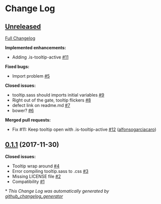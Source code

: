 # Change Log

## [Unreleased](https://github.com/wikiki/bulma-tooltip/tree/HEAD)

[Full Changelog](https://github.com/wikiki/bulma-tooltip/compare/0.1.1...HEAD)

**Implemented enhancements:**

- Adding .is-tooltip-active [\#11](https://github.com/Wikiki/bulma-tooltip/issues/11)

**Fixed bugs:**

- Import problem [\#5](https://github.com/Wikiki/bulma-tooltip/issues/5)

**Closed issues:**

- tooltip.sass should imports initial variables [\#9](https://github.com/Wikiki/bulma-tooltip/issues/9)
- Right out of the gate, tooltip flickers [\#8](https://github.com/Wikiki/bulma-tooltip/issues/8)
- defect link on readme.md [\#7](https://github.com/Wikiki/bulma-tooltip/issues/7)
- bower? [\#6](https://github.com/Wikiki/bulma-tooltip/issues/6)

**Merged pull requests:**

- Fix \#11: Keep tooltip open with .is-tooltip-active [\#12](https://github.com/Wikiki/bulma-tooltip/pull/12) ([alfonsogarciacaro](https://github.com/alfonsogarciacaro))

## [0.1.1](https://github.com/wikiki/bulma-tooltip/tree/0.1.1) (2017-11-30)
**Closed issues:**

- Tooltip wrap around [\#4](https://github.com/Wikiki/bulma-tooltip/issues/4)
- Error compiling tooltip.sass to .css [\#3](https://github.com/Wikiki/bulma-tooltip/issues/3)
- Missing LICENSE file [\#2](https://github.com/Wikiki/bulma-tooltip/issues/2)
- Compatibility [\#1](https://github.com/Wikiki/bulma-tooltip/issues/1)



\* *This Change Log was automatically generated by [github_changelog_generator](https://github.com/skywinder/Github-Changelog-Generator)*